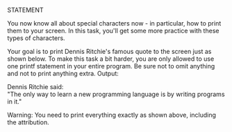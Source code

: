 STATEMENT

You now know all about special characters now - in particular, how to print them to your screen. In this task, you'll get some more practice with these types of characters.

Your goal is to print Dennis Ritchie's famous quote to the screen just as shown below. To make this task a bit harder, you are only allowed to use one printf statement in your entire program. Be sure not to omit anything and not to print anything extra.
Output:

Dennis Ritchie said:                                                            
"The only way to learn a new programming language is by writing programs in it."

Warning: You need to print everything exactly as shown above, including the attribution. 